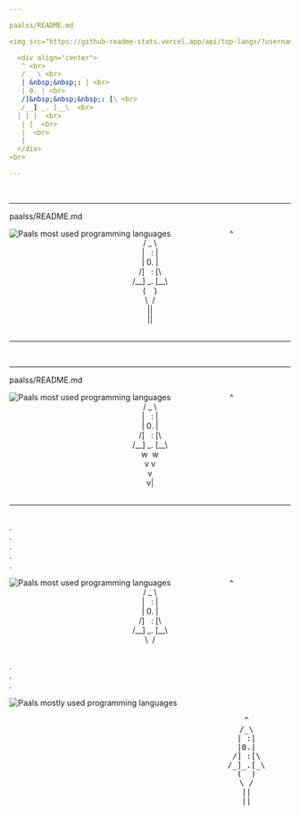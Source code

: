 ```yaml
---

paalss/README.md

<img src="https://github-readme-stats.vercel.app/api/top-langs/?username=paalss&langs_count=4&theme=blue-green" align=left alt="Paals most used programming languages">

  <div align="center">
   ^ <br>
   / _ \ <br>
   | &nbsp;&nbsp;: | <br>
   | 0. | <br>
   /]&nbsp;&nbsp;&nbsp;: [\ <br>
   /__] _. [__\  <br>
  | | |  <br>
   | |  <br>
   |  <br>
   |
  </div>
<br>

---
```


<br>

---

paalss/README.md

<img src="https://github-readme-stats.vercel.app/api/top-langs/?username=paalss&langs_count=4&theme=blue-green" align=left alt="Paals most used programming languages">

  <div align="center">
   ^ <br>
   / _ \ <br>
   | &nbsp;&nbsp;: | <br>
   | 0. | <br>
   /]&nbsp;&nbsp;&nbsp;: [\ <br>
   /__] _. [__\  <br>
  (&nbsp;&nbsp;&nbsp;&nbsp;) <br>
   \&nbsp;&nbsp;/ <br>
   || <br>
   ||
  </div>
<br>

---

<br>

---

paalss/README.md

<img src="https://github-readme-stats.vercel.app/api/top-langs/?username=paalss&langs_count=4&theme=blue-green" align=left alt="Paals most used programming languages">

  <div align="center">
   ^ <br>
   / _ \ <br>
   | &nbsp;&nbsp;: | <br>
   | 0. | <br>
   /]&nbsp;&nbsp;&nbsp;: [\ <br>
   /__] _. [__\  <br>
  w&nbsp;&nbsp;w <br>
   v&nbsp;v <br>
   v <br>
   v|
  </div>

<br>

---

<br>.
<br>.
<br>.
<br>.
<br>.

<img src="https://github-readme-stats-eight-theta.vercel.app/api/top-langs/?username=paalss&layout=compact&exclude_lang=java+r&langs_count=5&theme=blue-green" align=left alt="Paals most used programming languages">

  <div align="center">
   ^ <br>
   / _ \ <br>
   | &nbsp;&nbsp;: | <br>
   | 0. | <br>
   /]&nbsp;&nbsp;&nbsp;: [\ <br>
   /__] _. [__\  <br>
   \&nbsp;&nbsp;/ <br>
  </div>

<br>.
<br>.
<br>.

<img src="https://github-readme-stats-eight-theta.vercel.app/api/top-langs/?username=paalss&layout=compact&exclude_lang=java+r&theme=blue-green" align=left alt="Paals mostly used programming languages">
  <pre>
    <div align="center">
     ^
     /_\
     | :|
     |0.|
     /] :[\
     /_]_.[_\
     (  )
     \ /
     ||
     ||
    </div>
  </pre>